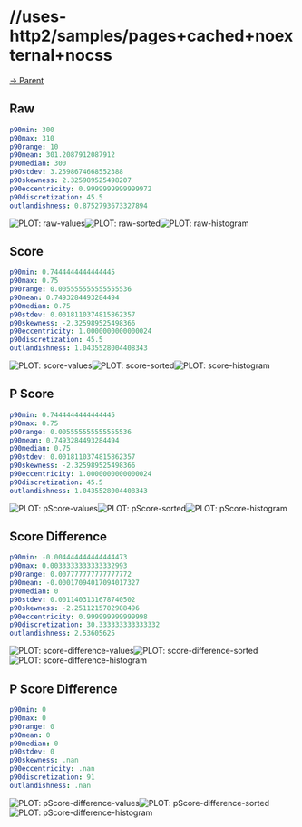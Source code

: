
# //uses-http2/samples/pages+cached+noexternal+nocss

[→ Parent](../..)


## Raw


```yaml
p90min: 300
p90max: 310
p90range: 10
p90mean: 301.2087912087912
p90median: 300
p90stdev: 3.2598674668552388
p90skewness: 2.325989525498207
p90eccentricity: 0.9999999999999972
p90discretization: 45.5
outlandishness: 0.8752793673327894

```

![PLOT: raw-values](./raw/values.svg)![PLOT: raw-sorted](./raw/sorted.svg)![PLOT: raw-histogram](./raw/histogram.svg)
## Score


```yaml
p90min: 0.7444444444444445
p90max: 0.75
p90range: 0.005555555555555536
p90mean: 0.7493284493284494
p90median: 0.75
p90stdev: 0.0018110374815862357
p90skewness: -2.325989525498366
p90eccentricity: 1.0000000000000024
p90discretization: 45.5
outlandishness: 1.0435528004408343

```

![PLOT: score-values](./score/values.svg)![PLOT: score-sorted](./score/sorted.svg)![PLOT: score-histogram](./score/histogram.svg)
## P Score


```yaml
p90min: 0.7444444444444445
p90max: 0.75
p90range: 0.005555555555555536
p90mean: 0.7493284493284494
p90median: 0.75
p90stdev: 0.0018110374815862357
p90skewness: -2.325989525498366
p90eccentricity: 1.0000000000000024
p90discretization: 45.5
outlandishness: 1.0435528004408343

```

![PLOT: pScore-values](./pScore/values.svg)![PLOT: pScore-sorted](./pScore/sorted.svg)![PLOT: pScore-histogram](./pScore/histogram.svg)
## Score Difference


```yaml
p90min: -0.004444444444444473
p90max: 0.0033333333333332993
p90range: 0.007777777777777772
p90mean: -0.00017094017094017327
p90median: 0
p90stdev: 0.0011403131678740502
p90skewness: -2.2511215782988496
p90eccentricity: 0.999999999999998
p90discretization: 30.333333333333332
outlandishness: 2.53605625

```

![PLOT: score-difference-values](./score-difference/values.svg)![PLOT: score-difference-sorted](./score-difference/sorted.svg)![PLOT: score-difference-histogram](./score-difference/histogram.svg)
## P Score Difference


```yaml
p90min: 0
p90max: 0
p90range: 0
p90mean: 0
p90median: 0
p90stdev: 0
p90skewness: .nan
p90eccentricity: .nan
p90discretization: 91
outlandishness: .nan

```

![PLOT: pScore-difference-values](./pScore-difference/values.svg)![PLOT: pScore-difference-sorted](./pScore-difference/sorted.svg)![PLOT: pScore-difference-histogram](./pScore-difference/histogram.svg)